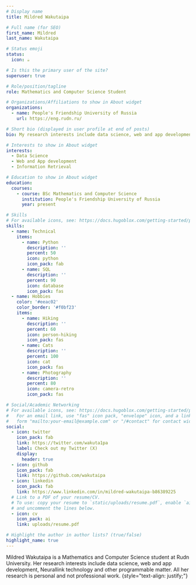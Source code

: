 ```yaml
---
# Display name
title: Mildred Wakutaipa

# Full name (for SEO)
first_name: Mildred
last_name: Wakutaipa

# Status emoji
status:
  icon: ☕️

# Is this the primary user of the site?
superuser: true

# Role/position/tagline
role: Mathematics and Computer Science Student

# Organizations/Affiliations to show in About widget
organizations:
  - name: People's Friendship University of Russia
    url: https://eng.rudn.ru/

# Short bio (displayed in user profile at end of posts)
bio: My research interests include data science, web and app development and programmable matter. In my free time I love to watch fantasy and science-fiction and practice my crochet. 

# Interests to show in About widget
interests:
  - Data Science
  - Web and App development
  - Information Retrieval

# Education to show in About widget
education:
  courses:
    - course: BSc Mathematics and Computer Science 
      institution: People's Friendship University of Russia
      year: present

# Skills
# For available icons, see: https://docs.hugoblox.com/getting-started/page-builder/#icons
skills:
  - name: Technical
    items:
      - name: Python
        description: ''
        percent: 50
        icon: python
        icon_pack: fab
      - name: SQL
        description: ''
        percent: 90
        icon: database
        icon_pack: fas
  - name: Hobbies
    color: '#eeac02'
    color_border: '#f0bf23'
    items:
      - name: Hiking
        description: ''
        percent: 60
        icon: person-hiking
        icon_pack: fas
      - name: Cats
        description: ''
        percent: 100
        icon: cat
        icon_pack: fas
      - name: Photography
        description: ''
        percent: 80
        icon: camera-retro
        icon_pack: fas

# Social/Academic Networking
# For available icons, see: https://docs.hugoblox.com/getting-started/page-builder/#icons
#   For an email link, use "fas" icon pack, "envelope" icon, and a link in the
#   form "mailto:your-email@example.com" or "/#contact" for contact widget.
social:
  - icon: twitter
    icon_pack: fab
    link: https://twitter.com/wakuta1pa
    label: Check out my Twitter (X)
    display:
      header: true
  - icon: github
    icon_pack: fab
    link: https://github.com/wakutaipa
  - icon: linkedin
    icon_pack: fab
    link: https://www.linkedin.com/in/mildred-wakutaipa-b86389225
  # Link to a PDF of your resume/CV.
  # To use: copy your resume to `static/uploads/resume.pdf`, enable `ai` icons in `params.yaml`,
  # and uncomment the lines below.
  - icon: cv
    icon_pack: ai
    link: uploads/resume.pdf

# Highlight the author in author lists? (true/false)
highlight_name: true
---
```


Mildred Wakutaipa is a Mathematics and Computer Science student at Rudn University. Her research interests include data science, web and app development, Neurallink technology and other programmable matter. All her research is personal and not professional work. 
{style="text-align: justify;"}
